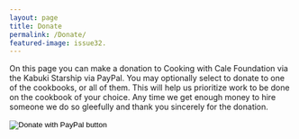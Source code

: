 ```yaml
---
layout: page
title: Donate
permalink: /Donate/
featured-image: issue32.
---
```


On this page you can make a donation to Cooking with Cale Foundation via the Kabuki Starship via PayPal. You may optionally select to donate to one of the cookbooks, or all of them. This will help us prioritize work to be done on the cookbook of your choice. Any time we get enough money to hire someone we do so gleefully and thank you sincerely for the donation.

<form action="https://www.paypal.com/donate" method="post" target="_top">
<input type="hidden" name="hosted_button_id" value="ZHYULE3GVHFY2" />
<input type="image" src="https://www.paypalobjects.com/en_US/i/btn/btn_donateCC_LG.gif" border="0" name="submit" title="PayPal - The safer, easier way to pay online!" alt="Donate with PayPal button" />
<img alt="" border="0" src="https://www.paypal.com/en_US/i/scr/pixel.gif" width="1" height="1" />
</form>
